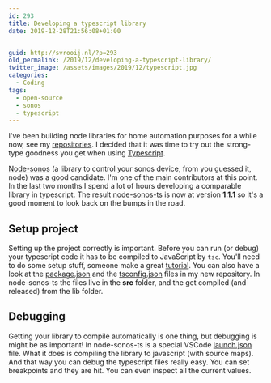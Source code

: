 ```yaml
---
id: 293
title: Developing a typescript library
date: 2019-12-28T21:56:08+01:00


guid: http://svrooij.nl/?p=293
old_permalink: /2019/12/developing-a-typescript-library/
twitter_image: /assets/images/2019/12/typescript.jpg
categories:
  - Coding
tags:
  - open-source
  - sonos
  - typescript
---
```

I've been building node libraries for home automation purposes for a while now, see my [repositories](https://github.com/svrooij/). I decided that it was time to try out the strong-type goodness you get when using [Typescript](https://www.typescriptlang.org/).

<!--more-->

[Node-sonos](https://github.com/bencevans/node-sonos) (a library to control your sonos device, from you guessed it, node) was a good candidate. I'm one of the main contributors at this point. In the last two months I spend a lot of hours developing a comparable library in typescript. The result [node-sonos-ts](https://github.com/svrooij/node-sonos-ts) is now at version **1.1.1** so it's a good moment to look back on the bumps in the road.

## Setup project

Setting up the project correctly is important. Before you can run (or debug) your typescript code it has to be compiled to JavaScript by `tsc`. You'll need to do some setup stuff, someone make a great [tutorial](https://michalzalecki.com/creating-typescript-library-with-a-minimal-setup/). You can also have a look at the [package.json](https://github.com/svrooij/node-sonos-ts/blob/master/package.json) and the [tsconfig.json](https://github.com/svrooij/node-sonos-ts/blob/master/tsconfig.json) files in my new repository. In node-sonos-ts the files live in the **src** folder, and the get compiled (and released) from the lib folder. 

## Debugging

Getting your library to compile automatically is one thing, but debugging is might be as important! In node-sonos-ts is a special VSCode [launch.json](https://github.com/svrooij/node-sonos-ts/blob/master/.vscode/launch.json) file. What it does is compiling the library to javascript (with source maps). And that way you can debug the typescript files really easy. You can set breakpoints and they are hit. You can even inspect all the current values.